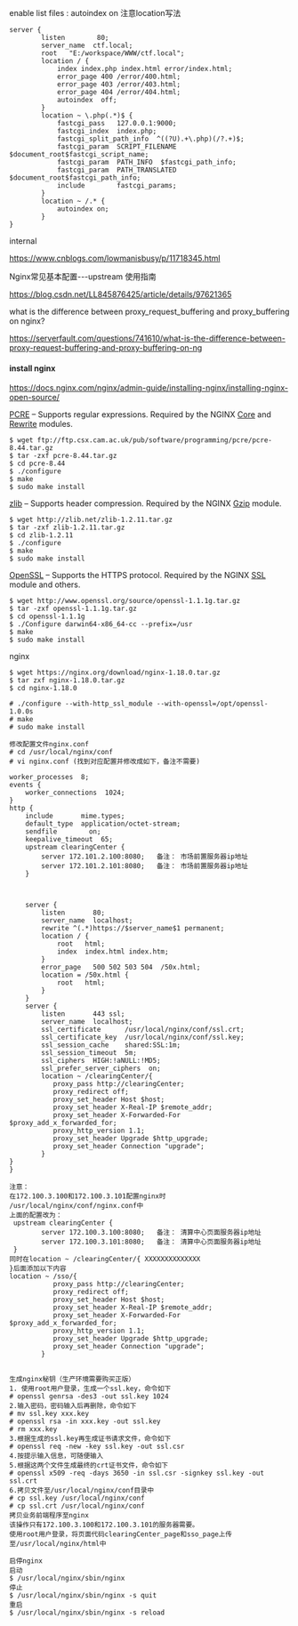 enable list files : autoindex on 注意location写法

```
server {
        listen        80;
        server_name  ctf.local;
        root   "E:/workspace/WWW/ctf.local";
        location / {
            index index.php index.html error/index.html;
            error_page 400 /error/400.html;
            error_page 403 /error/403.html;
            error_page 404 /error/404.html;
            autoindex  off;
        }
        location ~ \.php(.*)$ {
            fastcgi_pass   127.0.0.1:9000;
            fastcgi_index  index.php;
            fastcgi_split_path_info  ^((?U).+\.php)(/?.+)$;
            fastcgi_param  SCRIPT_FILENAME  $document_root$fastcgi_script_name;
            fastcgi_param  PATH_INFO  $fastcgi_path_info;
            fastcgi_param  PATH_TRANSLATED  $document_root$fastcgi_path_info;
            include        fastcgi_params;
        }
        location ~ /.* {
            autoindex on;
        }
}

```

internal

https://www.cnblogs.com/lowmanisbusy/p/11718345.html

Nginx常见基本配置---upstream 使用指南

https://blog.csdn.net/LL845876425/article/details/97621365



what is the difference between proxy_request_buffering and proxy_buffering on nginx?

https://serverfault.com/questions/741610/what-is-the-difference-between-proxy-request-buffering-and-proxy-buffering-on-ng



#### install nginx

https://docs.nginx.com/nginx/admin-guide/installing-nginx/installing-nginx-open-source/

[PCRE](http://pcre.org/) – Supports regular expressions. Required by the NGINX [Core](https://nginx.org/en/docs/ngx_core_module.html) and [Rewrite](https://nginx.org/en/docs/http/ngx_http_rewrite_module.html) modules.

```
$ wget ftp://ftp.csx.cam.ac.uk/pub/software/programming/pcre/pcre-8.44.tar.gz
$ tar -zxf pcre-8.44.tar.gz
$ cd pcre-8.44
$ ./configure
$ make
$ sudo make install
```

[zlib](https://www.zlib.net/) – Supports header compression. Required by the NGINX [Gzip](https://nginx.org/en/docs/http/ngx_http_gzip_module.html) module.

```
$ wget http://zlib.net/zlib-1.2.11.tar.gz
$ tar -zxf zlib-1.2.11.tar.gz
$ cd zlib-1.2.11
$ ./configure
$ make
$ sudo make install
```

[OpenSSL](https://www.openssl.org/) – Supports the HTTPS protocol. Required by the NGINX [SSL](https://nginx.org/en/docs/http/ngx_http_ssl_module.html) module and others.

```
$ wget http://www.openssl.org/source/openssl-1.1.1g.tar.gz
$ tar -zxf openssl-1.1.1g.tar.gz
$ cd openssl-1.1.1g
$ ./Configure darwin64-x86_64-cc --prefix=/usr
$ make
$ sudo make install
```

nginx

```
$ wget https://nginx.org/download/nginx-1.18.0.tar.gz
$ tar zxf nginx-1.18.0.tar.gz
$ cd nginx-1.18.0

# ./configure --with-http_ssl_module --with-openssl=/opt/openssl-1.0.0s
# make
# sudo make install

修改配置文件nginx.conf
# cd /usr/local/nginx/conf
# vi nginx.conf (找到对应配置并修改成如下，备注不需要)

worker_processes  8;
events {
    worker_connections  1024;
}
http {
    include       mime.types;
    default_type  application/octet-stream;
    sendfile        on;
    keepalive_timeout  65;
    upstream clearingCenter {
        server 172.101.2.100:8080;   备注： 市场前置服务器ip地址
        server 172.101.2.101:8080;   备注： 市场前置服务器ip地址
    }



    server {
        listen       80;
        server_name  localhost;
        rewrite ^(.*)https://$server_name$1 permanent;
        location / {
            root   html;
            index  index.html index.htm;
        }
        error_page   500 502 503 504  /50x.html;
        location = /50x.html {
            root   html;
        }
    }
    server {
        listen       443 ssl;
        server_name  localhost;
        ssl_certificate      /usr/local/nginx/conf/ssl.crt;
        ssl_certificate_key  /usr/local/nginx/conf/ssl.key;
        ssl_session_cache    shared:SSL:1m;
        ssl_session_timeout  5m;
        ssl_ciphers  HIGH:!aNULL:!MD5;
        ssl_prefer_server_ciphers  on;
        location ~ /clearingCenter/{
           proxy_pass http://clearingCenter;  
           proxy_redirect off;
           proxy_set_header Host $host;
           proxy_set_header X-Real-IP $remote_addr;
           proxy_set_header X-Forwarded-For $proxy_add_x_forwarded_for;
           proxy_http_version 1.1;
           proxy_set_header Upgrade $http_upgrade;
           proxy_set_header Connection "upgrade";    
        }
}
}

注意：		
在172.100.3.100和172.100.3.101配置nginx时 /usr/local/nginx/conf/nginx.conf中
上面的配置改为：   
 upstream clearingCenter {
        server 172.100.3.100:8080;   备注： 清算中心页面服务器ip地址
        server 172.100.3.101:8080;   备注： 清算中心页面服务器ip地址   
 }
同时在location ~ /clearingCenter/{	XXXXXXXXXXXXXX
}后面添加以下内容
location ~ /sso/{
           proxy_pass http://clearingCenter;  
           proxy_redirect off;
           proxy_set_header Host $host;
           proxy_set_header X-Real-IP $remote_addr;
           proxy_set_header X-Forwarded-For $proxy_add_x_forwarded_for;
           proxy_http_version 1.1;
           proxy_set_header Upgrade $http_upgrade;
           proxy_set_header Connection "upgrade";    
        }


生成nginx秘钥（生产环境需要购买正版）
1. 使用root用户登录，生成一个ssl.key，命令如下
# openssl genrsa -des3 -out ssl.key 1024
2.输入密码，密码输入后再删除，命令如下
# mv ssl.key xxx.key
# openssl rsa -in xxx.key -out ssl.key
# rm xxx.key
3.根据生成的ssl.key再生成证书请求文件，命令如下
# openssl req -new -key ssl.key -out ssl.csr
4.按提示输入信息，可随便输入
5.根据这两个文件生成最终的crt证书文件，命令如下
# openssl x509 -req -days 3650 -in ssl.csr -signkey ssl.key -out ssl.crt
6.拷贝文件至/usr/local/nginx/conf目录中
# cp ssl.key /usr/local/nginx/conf
# cp ssl.crt /usr/local/nginx/conf
拷贝业务前端程序至nginx
该操作只有172.100.3.100和172.100.3.101的服务器需要。
使用root用户登录，将页面代码clearingCenter_page和sso_page上传至/usr/local/nginx/html中

启停nginx
启动
$ /usr/local/nginx/sbin/nginx
停止
$ /usr/local/nginx/sbin/nginx -s quit
重启
$ /usr/local/nginx/sbin/nginx -s reload

```

